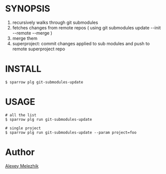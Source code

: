 # SYNOPSIS

1) recursively walks through git submodules
2) fetches changes from remote repos ( using git submodules update --init --remote --merge )
3) merge them 
4) superproject: commit changes applied to sub modules and push to remote superproject repo

# INSTALL

    $ sparrow plg git-submodules-update

# USAGE

    # all the list
    $ sparrow plg run git-submodules-update

    # single project
    $ sparrow plg run git-submodules-update --param project=foo 

# Author

[Alexey Melezhik](mailto:melezhik@gmail.com)

